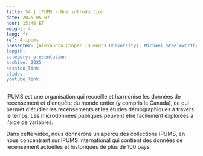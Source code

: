 ```yaml
---
title: S4 | IPUMS - Une introduction
date: 2025-05-07
hour: 15:40 ET
weight: 4
lang: fr
ref: 4-ipums
presenter: [Alexandra Cooper (Queen's University), Michael Steeleworthy (Wilfred Laurier University)]
length:
category: presentation
archive: 2025
session_link:
slides:
youtube_link:
---
```

IPUMS est une organisation qui recueille et harmonise les données de recensement et d'enquête du monde entier (y compris le Canada), ce qui permet d'étudier les recensements et les études démographiques à travers le temps.  Les microdonnées publiques peuvent être facilement explorées à l'aide de variables.<!--more-->

Dans cette vidéo, nous donnerons un aperçu des collections IPUMS, en nous concentrant sur IPUMS International qui contient des données de recensement actuelles et historiques de plus de 100 pays.
